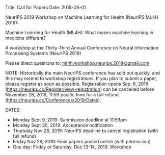 Title: Call for Papers
Date: 2018-08-01

NeurIPS 2019 Workshop on Machine Learning for Health (NeurIPS ML4H 2019):
 
Machine Learning for Health (ML4H): What makes machine learning in medicine different?
 
A workshop at the Thirty-Third Annual Conference on Neural Information Processing Systems (NeurIPS 2019)
 
Please direct questions to: ml4h.workshop.neurips.2019@gmail.com
 
NOTE: Historically the main NeurIPS conference has sold out quickly, and this may extend to workshop registrations. If you plan to submit a paper, please register as soon as possible. Registration opens Sep. 6, 2019 (https://neurips.cc/Register/view-registration) can be cancelled before November 28, 2019, 11:59 pacific time for a full refund (https://neurips.cc/Conferences/2019/Dates).
 
DATES:
<ul>
<li>Monday Sept 9, 2019: Submission deadline at 11:59pm</li>
<li>Monday Sept 30, 2019: Acceptance notification</li>
<li>Thursday Nov 28, 2019: NeurIPS deadline to cancel registration (with full refund)</li>
<li>Friday Nov 29, 2019: Final papers posted online (with permission)</li>
<li>One day: Friday or Saturday, Dec 13-14, 2019: Workshop</li>
</ul>